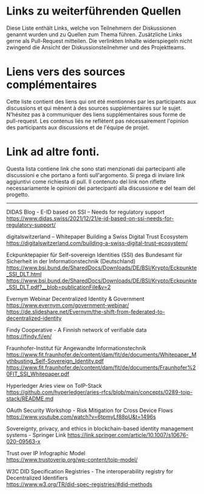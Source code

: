 # Links zu weiterführenden Quellen
Diese Liste enthält Links, welche von Teilnehmern der Diskussionen genannt wurden und zu Quellen zum Thema führen. 
Zusätzliche Links gerne als Pull-Request mitteilen. Die verlinkten Inhalte widerspiegeln nicht zwingend die Ansicht der Diskussionsteilnehmer und des Projektteams.

# Liens vers des sources complémentaires
Cette liste contient des liens qui ont été mentionnés par les participants aux discussions et qui mènent à des sources supplémentaires sur le sujet. 
N'hésitez pas à communiquer des liens supplémentaires sous forme de pull-request. Les contenus liés ne reflètent pas nécessairement l'opinion des participants aux discussions et de l'équipe de projet.

# Link ad altre fonti.
Questa lista contiene link che sono stati menzionati dai partecipanti alle discussioni e che portano a fonti sull'argomento. 
Si prega di inviare link aggiuntivi come richiesta di pull. Il contenuto del link non riflette necessariamente le opinioni dei partecipanti alla discussione e del team del progetto.

----

DIDAS Blog - E-ID based on SSI – Needs for regulatory support  
https://www.didas.swiss/2021/12/21/e-id-based-on-ssi-needs-for-regulatory-support/

digitalswitzerland – Whitepaper Building a Swiss Digital Trust Ecosystem  
https://digitalswitzerland.com/building-a-swiss-digital-trust-ecosystem/

Eckpunktepapier für Self-sovereign Identities (SSI) des Bundesamt für Sicherheit in der Informationstechnik (Deutschland)  
https://www.bsi.bund.de/SharedDocs/Downloads/DE/BSI/Krypto/Eckpunkte_SSI_DLT.html  
https://www.bsi.bund.de/SharedDocs/Downloads/DE/BSI/Krypto/Eckpunkte_SSI_DLT.pdf?__blob=publicationFile&v=2  

Evernym Webinar Decentralized Identity & Government  
https://www.evernym.com/government-webinar/  
https://de.slideshare.net/Evernym/the-shift-from-federated-to-decentralized-identity

Findy Cooperative - A Finnish network of verifiable data  
https://findy.fi/en/

Fraunhofer-Institut für Angewandte Informationstechnik  
https://www.fit.fraunhofer.de/content/dam/fit/de/documents/Whitepaper_Mythbusting_Self-Sovereign_Identity.pdf
https://www.fit.fraunhofer.de/content/dam/fit/de/documents/Fraunhofer%20FIT_SSI_Whitepaper.pdf

Hyperledger Aries view on ToIP-Stack  
https://github.com/hyperledger/aries-rfcs/blob/main/concepts/0289-toip-stack/README.md

OAuth Security Workshop - Risk Mitigation for Cross Device Flows  
https://www.youtube.com/watch?v=6tpmyLf88pU&t=1496s

Sovereignty, privacy, and ethics in blockchain-based identity management systems - Springer Link
https://link.springer.com/article/10.1007/s10676-020-09563-x

Trust over IP Infographic Model  
https://www.trustoverip.org/wp-content/toip-model/

W3C DID Specification Registries - The interoperability registry for Decentralized Identifiers  
https://www.w3.org/TR/did-spec-registries/#did-methods
